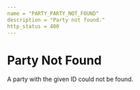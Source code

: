 ```yaml
---
name = "PARTY_PARTY_NOT_FOUND"
description = "Party not found."
http_status = 400
---
```


# Party Not Found

A party with the given ID could not be found.

